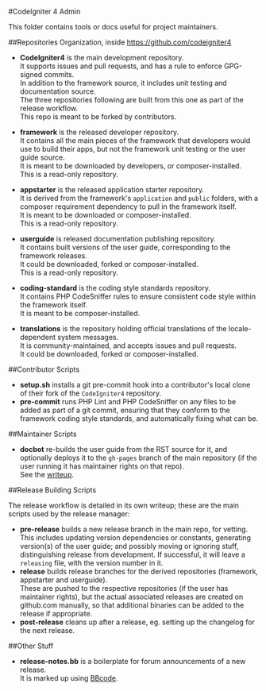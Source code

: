 #CodeIgniter 4 Admin

This folder contains tools or docs useful for project maintainers.

##Repositories Organization, inside https://github.com/codeigniter4

-   **CodeIgniter4** is the main development repository.  
    It supports issues and pull requests, and has a rule to enforce GPG-signed commits.  
    In addition to the framework source, it includes unit testing and documentation source.  
    The three repositories following are built from this one as part of the release workflow.  
    This repo is meant to be forked by contributors.

-   **framework** is the released developer repository.  
    It contains all the main pieces of the framework that developers would use to
    build their apps, but not the framework unit testing or the user guide source.  
    It is meant to be downloaded by developers, or composer-installed.  
    This is a read-only repository.
-   **appstarter** is the released application starter repository.  
    It is derived from the framework's `application` and `public` folders, with
    a composer requirement dependency to pull in the framework itself.  
    It is meant to be downloaded or composer-installed.  
    This is a read-only repository.
-   **userguide** is released documentation publishing repository.  
    It contains built versions of the user guide, corresponding to the
    framework releases.  
    It could be downloaded, forked or composer-installed.  
    This is a read-only repository.

-   **coding-standard** is the coding style standards repository.  
    It contains PHP CodeSniffer rules to ensure consistent code style
    within the framework itself.  
    It is meant to be composer-installed.
-   **translations** is the repository holding official translations of
    the locale-dependent system messages.  
    It is community-maintained, and accepts issues and pull requests.  
    It could be downloaded, forked or composer-installed.

##Contributor Scripts

-   **setup.sh** installs a git pre-commit hook into a contributor's
    local clone of their fork of the `CodeIgniter4` repository.
-   **pre-commit** runs PHP Lint and PHP CodeSniffer on any files
    to be added as part of a git commit, ensuring that they conform to the
    framework coding style standards, and automatically fixing what can be.

##Maintainer Scripts

-   **docbot** re-builds the user guide from the RST source for it,
    and optionally deploys it to the `gh-pages` branch of the main
    repository (if the user running it has maintainer rights on that repo).  
    See the [writeup](./docbot.md).

##Release Building Scripts

The release workflow is detailed in its own writeup; these are the main
scripts used by the release manager:

-   **pre-release** builds a new release branch in the main repo, for vetting.  
    This includes updating version dependencies or constants,
    generating version(s) of the user guide; and possibly
    moving or ignoring stuff, distinguishing release from development.
    If successful, it will leave a `releasing` file, with the version number
    in it.
-   **release** builds release branches for the derived repositories
    (framework, appstarter and userguide).  
    These are pushed to the respective repositories (if the user has maintainer
    rights), but the actual associated releases are created on github.com manually, so 
    that additional binaries can be added to the release if appropriate.
-   **post-release** cleans up after a release, eg. setting up the changelog for
    the next release.


##Other Stuff

-   **release-notes.bb** is a boilerplate for forum announcements of a new release.  
    It is marked up using [BBcode](https://en.wikipedia.org/wiki/BBCode).